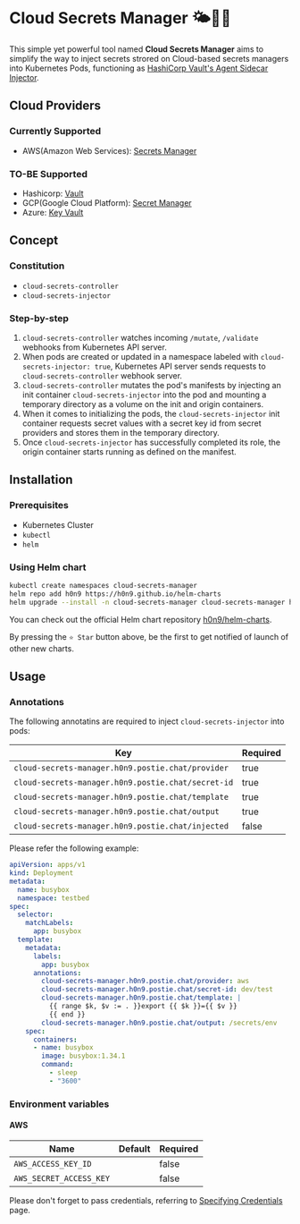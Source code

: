 # Cloud Secrets Manager 🌤🔐🐳

This simple yet powerful tool named **Cloud Secrets Manager** aims to simplify
the way to inject secrets strored on Cloud-based secrets managers into
Kubernetes Pods, functioning as [HashiCorp Vault's Agent Sidecar
Injector](https://www.vaultproject.io/docs/platform/k8s/injector).

## Cloud Providers

### Currently Supported
- AWS(Amazon Web Services): [Secrets Manager](https://aws.amazon.com/secrets-manager/)

### TO-BE Supported
- Hashicorp: [Vault](https://www.vaultproject.io)
- GCP(Google Cloud Platform): [Secret Manager](https://cloud.google.com/secret-manager)
- Azure: [Key Vault](https://azure.microsoft.com/services/key-vault/#getting-started)

## Concept

### Constitution
- `cloud-secrets-controller`
- `cloud-secrets-injector`

### Step-by-step
1. `cloud-secrets-controller` watches incoming `/mutate`, `/validate` webhooks
from Kubernetes API server.
2. When pods are created or updated in a namespace labeled with
`cloud-secrets-injector: true`, Kubernetes API server sends requests to
`cloud-secrets-controller` webhook server.
3. `cloud-secrets-controller` mutates the pod's manifests by injecting an init
container `cloud-secrets-injector` into the pod and mounting a temporary
directory as a volume on the init and origin containers.
4. When it comes to initializing the pods, the `cloud-secrets-injector` init
container requests secret values with a secret key id from secret providers and
stores them in the temporary directory.
5. Once `cloud-secrets-injector` has successfully completed its role, the origin
container starts running as defined on the manifest.

## Installation

### Prerequisites
- Kubernetes Cluster
- `kubectl`
- `helm`

### Using Helm chart
```bash
kubectl create namespaces cloud-secrets-manager
helm repo add h0n9 https://h0n9.github.io/helm-charts
helm upgrade --install -n cloud-secrets-manager cloud-secrets-manager h0n9/cloud-secrets-manager
```

You can check out the official Helm chart repository
[h0n9/helm-charts](https://github.com/h0n9/helm-charts).

By pressing the `⭐️ Star` button above, be the first to get notified of launch
of other new charts.

## Usage

### Annotations

The following annotatins are required to inject `cloud-secrets-injector` into
pods:

| **Key**                                            | **Required** |
|----------------------------------------------------|--------------|
| `cloud-secrets-manager.h0n9.postie.chat/provider`  | true         |
| `cloud-secrets-manager.h0n9.postie.chat/secret-id` | true         |
| `cloud-secrets-manager.h0n9.postie.chat/template`  | true         |
| `cloud-secrets-manager.h0n9.postie.chat/output`    | true         |
| `cloud-secrets-manager.h0n9.postie.chat/injected`  | false        |

Please refer the following example:
```yaml
apiVersion: apps/v1
kind: Deployment
metadata:
  name: busybox
  namespace: testbed
spec:
  selector:
    matchLabels:
      app: busybox
  template:
    metadata:
      labels:
        app: busybox
      annotations:
        cloud-secrets-manager.h0n9.postie.chat/provider: aws
        cloud-secrets-manager.h0n9.postie.chat/secret-id: dev/test
        cloud-secrets-manager.h0n9.postie.chat/template: |
          {{ range $k, $v := . }}export {{ $k }}={{ $v }}
          {{ end }}
        cloud-secrets-manager.h0n9.postie.chat/output: /secrets/env
    spec:
      containers:
      - name: busybox
        image: busybox:1.34.1
        command:
          - sleep
          - "3600"
```

### Environment variables

#### AWS

| **Name**                | **Default** | **Required** |
|-------------------------|-------------|--------------|
| `AWS_ACCESS_KEY_ID`     |             | false        |
| `AWS_SECRET_ACCESS_KEY` |             | false        |

Please don't forget to pass credentials, referring to [Specifying
Credentials](https://aws.github.io/aws-sdk-go-v2/docs/configuring-sdk/#specifying-credentials)
page.
